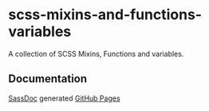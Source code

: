 # scss-mixins-and-functions-variables

A collection of SCSS Mixins, Functions and variables.

## Documentation

[SassDoc](http://sassdoc.com) generated [GitHub Pages](https://absolutholz.github.io/scss-mixins-functions-variables/)
